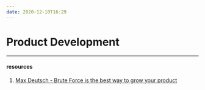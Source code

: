 ```yaml
---
date: 2020-12-10T16:29
---
```


# Product Development








---
#### resources

1. [Max Deutsch - Brute Force is the best way to grow your product](https://medium.com/@maxdeutsch/brute-force-is-the-best-way-to-grow-a-product-69bfad9bca39)
